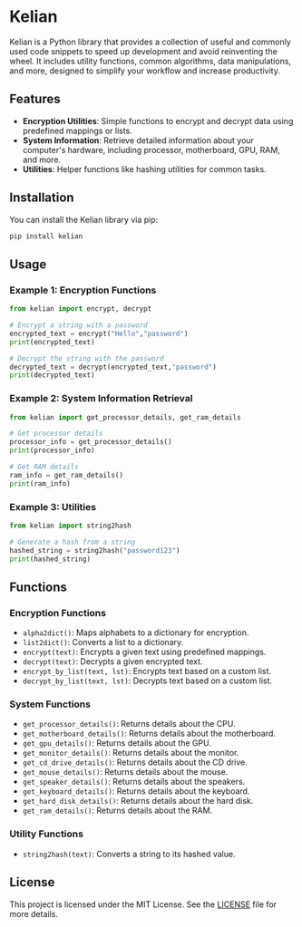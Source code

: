 # Kelian

Kelian is a Python library that provides a collection of useful and commonly used code snippets to speed up development and avoid reinventing the wheel. It includes utility functions, common algorithms, data manipulations, and more, designed to simplify your workflow and increase productivity.

## Features

- **Encryption Utilities**: Simple functions to encrypt and decrypt data using predefined mappings or lists.
- **System Information**: Retrieve detailed information about your computer's hardware, including processor, motherboard, GPU, RAM, and more.
- **Utilities**: Helper functions like hashing utilities for common tasks.

## Installation

You can install the Kelian library via pip:

```bash
pip install kelian
```

## Usage

### Example 1: Encryption Functions

```python
from kelian import encrypt, decrypt

# Encrypt a string with a password
encrypted_text = encrypt("Hello","password")
print(encrypted_text)

# Decrypt the string with the password
decrypted_text = decrypt(encrypted_text,"password")
print(decrypted_text)
```

### Example 2: System Information Retrieval

```python
from kelian import get_processor_details, get_ram_details

# Get processor details
processor_info = get_processor_details()
print(processor_info)

# Get RAM details
ram_info = get_ram_details()
print(ram_info)
```

### Example 3: Utilities

```python
from kelian import string2hash

# Generate a hash from a string
hashed_string = string2hash("password123")
print(hashed_string)
```

## Functions

### Encryption Functions

- `alpha2dict()`: Maps alphabets to a dictionary for encryption.
- `list2dict()`: Converts a list to a dictionary.
- `encrypt(text)`: Encrypts a given text using predefined mappings.
- `decrypt(text)`: Decrypts a given encrypted text.
- `encrypt_by_list(text, lst)`: Encrypts text based on a custom list.
- `decrypt_by_list(text, lst)`: Decrypts text based on a custom list.

### System Functions

- `get_processor_details()`: Returns details about the CPU.
- `get_motherboard_details()`: Returns details about the motherboard.
- `get_gpu_details()`: Returns details about the GPU.
- `get_monitor_details()`: Returns details about the monitor.
- `get_cd_drive_details()`: Returns details about the CD drive.
- `get_mouse_details()`: Returns details about the mouse.
- `get_speaker_details()`: Returns details about the speakers.
- `get_keyboard_details()`: Returns details about the keyboard.
- `get_hard_disk_details()`: Returns details about the hard disk.
- `get_ram_details()`: Returns details about the RAM.

### Utility Functions

- `string2hash(text)`: Converts a string to its hashed value.

## License

This project is licensed under the MIT License. See the <a href="./LICENSE.txt">LICENSE</a> file for more details.
